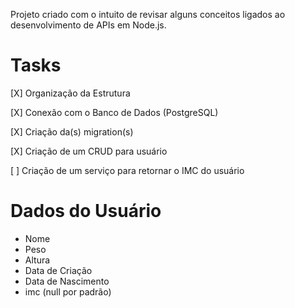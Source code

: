 <p>Projeto criado com o intuito de revisar alguns conceitos ligados ao desenvolvimento de APIs em Node.js.</p>

# Tasks
<p>[X] Organização da Estrutura</p>
<p>[X] Conexão com o Banco de Dados (PostgreSQL)</p>
<p>[X] Criação da(s) migration(s)</p>
<p>[X] Criação de um CRUD para usuário</p>
<p>[ ] Criação de um serviço para retornar o IMC do usuário</p>

# Dados do Usuário
<ul>
  <li>Nome</li>
  <li>Peso</li>
  <li>Altura</li>
  <li>Data de Criação</li>
  <li>Data de Nascimento</li>
  <li>imc (null por padrão)</li>
</ul>
